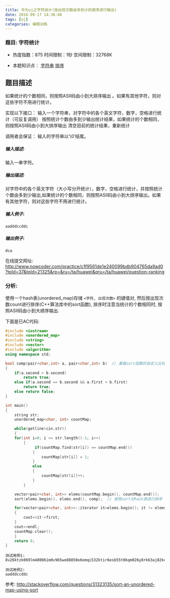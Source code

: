 ```yaml
---
title: 华为oj之字符统计(按出现次数由多到少的顺序进行输出)
date: 2016-09-17 14:38:48
tags: [oj]
categories: 编程训练
---
```


### 题目: 字符统计

- 热度指数：875    时间限制：1秒   空间限制：32768K

- 本题知识点： [字符串](http://www.nowcoder.com/questionCenter?questionTypes=000100&mutiTagIds=579) [排序](http://www.nowcoder.com/questionCenter?questionTypes=000100&mutiTagIds=590)

## 题目描述

如果统计的个数相同，则按照ASII码由小到大排序输出 。如果有其他字符，则对这些字符不用进行统计。

实现以下接口：
输入一个字符串，对字符中的各个英文字符，数字，空格进行统计（可反复调用）
按照统计个数由多到少输出统计结果，如果统计的个数相同，则按照ASII码由小到大排序输出
清空目前的统计结果，重新统计

调用者会保证：
输入的字符串以‘\0’结尾。


##### **输入描述:**
输入一串字符。

##### **输出描述:**

对字符中的各个英文字符（大小写分开统计），数字，空格进行统计，并按照统计个数由多到少输出,如果统计的个数相同，则按照ASII码由小到大排序输出。如果有其他字符，则对这些字符不用进行统计。


##### **输入例子:**
```
aadddccddc
```

##### **输出例子:**

```
dca
```

在线提交网址: http://www.nowcoder.com/practice/c1f9561de1e240099bdb904765da9ad0?tpId=37&tqId=21325&rp=&ru=/ta/huawei&qru=/ta/huawei/question-ranking

### 分析:

使用一个hash表(unordered_map)存储 `<字符, 出现次数>` 的键值对, 然后按出现次数count进行排序(C++算法库中的sort函数), 排序时注意当统计的个数相同时, 按照ASII码由小到大顺序输出. 

下面是已AC代码:
```cpp
#include <iostream>
#include <unordered_map>
#include <string>
#include <vector>
#include <algorithm>
using namespace std;

bool comp(pair<char,int> a, pair<char,int> b)  // 重载sort函数的自定义比较函数comp
{
    if(a.second > b.second)
		return true;
	else if(a.second == b.second && a.first < b.first)
		return true;
	else return false;
}

int main()
{
    string str;
	unordered_map<char, int> countMap;

    while(getline(cin,str))
	{
	for(int i=0; i <= str.length()-1; i++)
		{
             if(countMap.find(str[i]) == countMap.end())
            {
                countMap[str[i]] = 1;
            }
            else
            {
                countMap[str[i]]++;
            }        
		}

    vector<pair<char, int>> elems(countMap.begin(), countMap.end());
	sort(elems.begin(), elems.end(), comp);  // 使用sort对hash表进行排序

	for(vector<pair<char, int>>::iterator it=elems.begin(); it != elems.end(); it++)
	{
		cout<<it->first;
	}
	cout<<endl;
	countMap.clear();
	}
    return 0;
}
```

```
测试用例1: 8v26ktzk069lm400061m0v965we88850o6omqi532ktir6esb55t0kqm026y8rk63aj82kcx48gd1tiylvs0xo32zem65q7z5ce2185d2ascz62a2p3ajr45h637t2p290lc043gicp5ldzzmx2

测试用例2:
aadddccddc
```

参考:
http://stackoverflow.com/questions/31323135/sort-an-unordered-map-using-sort

